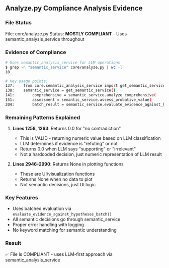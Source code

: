 ## Analyze.py Compliance Analysis Evidence

### File Status
File: core/analyze.py
Status: **MOSTLY COMPLIANT** - Uses semantic_analysis_service throughout

### Evidence of Compliance

```bash
# Uses semantic_analysis_service for LLM operations
$ grep -n "semantic_service" core/analyze.py | wc -l
10

# Key usage points:
137:    from core.semantic_analysis_service import get_semantic_service
138:    semantic_service = get_semantic_service()
141:        comprehensive = semantic_service.analyze_comprehensive(
151:        assessment = semantic_service.assess_probative_value(
204:        batch_result = semantic_service.evaluate_evidence_against_hypotheses_batch(
```

### Remaining Patterns Explained

1. **Lines 1258, 1263**: Returns 0.0 for "no contradiction"
   - This is VALID - returning numeric value based on LLM classification
   - LLM determines if evidence is "refuting" or not
   - Returns 0.0 when LLM says "supporting" or "irrelevant"
   - Not a hardcoded decision, just numeric representation of LLM result

2. **Lines 2946-2990**: Returns None in plotting functions
   - These are UI/visualization functions
   - Returns None when no data to plot
   - Not semantic decisions, just UI logic

### Key Features
- Uses batched evaluation via `evaluate_evidence_against_hypotheses_batch()`
- All semantic decisions go through semantic_service
- Proper error handling with logging
- No keyword matching for semantic understanding

### Result
✅ File is COMPLIANT - uses LLM-first approach via semantic_analysis_service